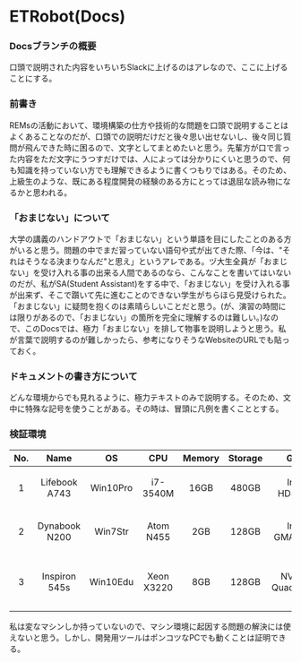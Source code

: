 # ETRobot(Docs)

### Docsブランチの概要
口頭で説明された内容をいちいちSlackに上げるのはアレなので、ここに上げることにする。

### 前書き
REMsの活動において、環境構築の仕方や技術的な問題を口頭で説明することはよくあることなのだが、口頭での説明だけだと後々思い出せないし、後々同じ質問が飛んできた時に困るので、文字としてまとめたいと思う。先輩方が口で言った内容をただ文字にうつすだけでは、人によっては分かりにくいと思うので、何も知識を持っていない方でも理解できるように書くつもりではある。そのため、上級生のような、既にある程度開発の経験のある方にとっては退屈な読み物になるかと思われる。

### 「おまじない」について

大学の講義のハンドアウトで「おまじない」という単語を目にしたことのある方がいると思う。問題の中でまだ習っていない語句や式が出てきた際、「今は、"それはそうなる決まりなんだ"と思え」というアレである。ヅ大生全員が「おまじない」を受け入れる事の出来る人間であるのなら、こんなことを書いてはいないのだが、私がSA(Student Assistant)をする中で、「おまじない」を受け入れる事が出来ず、そこで躓いて先に進むことのできない学生がちらほら見受けられた。「おまじない」に疑問を抱くのは素晴らしいことだと思う。(が、演習の時間には限りがあるので、「おまじない」の箇所を完全に理解するのは難しい。)なので、このDocsでは、極力「おまじない」を排して物事を説明しようと思う。私が言葉で説明するのが難しかったら、参考になりそうなWebsiteのURLでも貼っておく。

### ドキュメントの書き方について

どんな環境からでも見れるように、極力テキストのみで説明する。そのため、文中に特殊な記号を使うことがある。その時は、冒頭に凡例を書くこととする。

### 検証環境
|No.|Name|OS|CPU|Memory|Storage|GPU|memo|
|:-:|:-:|:-:|:-:|:-:|:-:|:-:|:-:|
|1|Lifebook A743|Win10Pro|i7-3540M|16GB|480GB|Intel HD4000|一般的なマシン。|
|2|Dynabook N200|Win7Str|Atom N455|2GB|128GB|Intel GMA3150|小さくてかわいい。|
|3|Inspiron 545s|Win10Edu|Xeon X3220|8GB|128GB|NVIDIA Quadro600|10年前のハイエンド。|

私は変なマシンしか持っていないので、マシン環境に起因する問題の解決には使えないと思う。しかし、開発用ツールはポンコツなPCでも動くことは証明できる。
